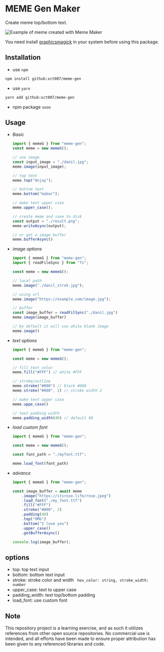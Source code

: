 # MEME Gen Maker
Create meme top/bottom text.

![Example of meme created with Meme Maker](http://i.imgur.com/2s8NYvM.png)

You need install [graphicsmagick](http://www.graphicsmagick.org/index.html) in your system before using this package.

## Installation
- use `npm`
```bash
npm install github:xct007/meme-gen
```
- use `yarn`
```bash
yarn add github:xct007/meme-gen
```
- npm package `soon`

## Usage
- *Basic*
    ```js
    import { memeG } from "meme-gen";
    const meme = new memeG();

    // use image
    const input_image = "./danil.jpg";
    meme.image(input_image);

    // top text
    meme.top("Anjay");

    // bottom text
    meme.bottom("mabar");

    // make text upper case
    meme.upper_case();

    // create meme and save to disk
    const output = "./result.png";
    meme.writeAsync(output);

    // or get a image buffer
    meme.bufferAsync()
    ```
- *image options*
    ```js
    import { memeG } from "meme-gen";
    import { readFileSync } from "fs";

    const meme = new memeG();

    // local path
    meme.image("./danil_strok.jpg");

    // using url 
    meme.image("https://example.com/image.jpg");

    // buffer
    const image_buffer = readFilSync("./danil.jpg")
    meme.image(image_buffer)

    // by default it will use white blank image
    meme.image()
    ```
- *text options*
    ```js
    import { memeG } from "meme-gen";

    const meme = new memeG();

    // fill text color
    meme.fill("#FFF") // white #FFF

    // stroke/outline
    meme.stroke("#000") // black #000
    meme.stroke("#000", 2) // stroke width 2

    // make text upper case
    meme.uppe_case()

    // text padding width
    meme.padding_width(40) // default 40
    ```
- *load custom font*
    ```js
    import { memeG } from "meme-gen";

    const meme = new memeG();

    const font_path = "./myfont.ttf";

    meme.load_font(font_path)
    ```
- *advance*
    ```js
    import { memeG } from "meme-gen";
    
    const image_buffer = await meme
        .image("https://itsrose.life/rose.jpeg")
        .load_font("./my_font.ttf")
        .fill("#FFF")
        .stroke("#000", 2)
        .padding(40)
        .top("OMG")
        .bottom("I love you")
        .upper_case()
        .getBufferAsync()
    
    console.log(image_buffer);
    ```
## options
- top: top text input
- bottom: bottom text input
- stroke: stroke color and width ``` hex_color: string, stroke_width: number```
- upper_case: text to upper case
- padding_width: text top/bottom padding
- load_font: use custom font

## Note
This repository project is a learning exercise, and as such it utilizes references from other open source repositories. No commercial use is intended, and all efforts have been made to ensure proper attribution has been given to any referenced libraries and code.